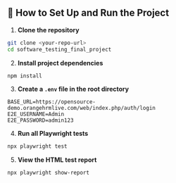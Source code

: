 ## 🔧 How to Set Up and Run the Project

1. **Clone the repository**

```bash
git clone <your-repo-url>
cd software_testing_final_project
```

2. **Install project dependencies**

```bash
npm install
```

3. **Create a `.env` file in the root directory**

```env
BASE_URL=https://opensource-demo.orangehrmlive.com/web/index.php/auth/login
E2E_USERNAME=Admin
E2E_PASSWORD=admin123
```

4. **Run all Playwright tests**

```bash
npx playwright test
```

5. **View the HTML test report**

```bash
npx playwright show-report
```
